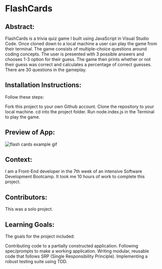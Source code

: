 # FlashCards

## Abstract:
FlashCards is a trivia quiz game I built using JavaScript in Visual Studio Code. Once cloned down to a local machine a user can play the game from their terminal. The game consists of multiple-choice questions around coding concepts. The user is presented with 3 possible answers and chooses 1-3 option for their guess. The game then prints whether or not their guess was correct and calculates a percentage of correct guesses. There are 30 questions in the gameplay.

## Installation Instructions:
Follow these steps:

Fork this project to your own Github account.
Clone the repository to your local machine.
cd into the project folder.
Run node.index.js in the Terminal to play the game.

## Preview of App:

![flash cards example gif](https://media.giphy.com/media/1zkb1q58eTiTH6D7wc/giphy.gif)

## Context:
I am a Front-End developer in the 7th week of an intensive Software Development Bootcamp. It took me 10 hours of work to complete this project.

## Contributors:
This was a solo project.

## Learning Goals:
The goals for the project included: 

Contributing code to a partially constructed application. Following spec/prompts to make a working application. Writing modular, reusable code that follows SRP (Single Responsibility Principle). Implementing a robust testing suite using TDD.

